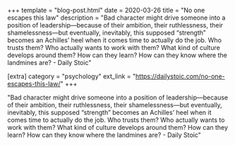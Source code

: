 +++
template = "blog-post.html"
date = 2020-03-26
title = "No one escapes this law"
description = "Bad character might drive someone into a position of leadership—because of their ambition, their ruthlessness, their shamelessness—but eventually, inevitably, this supposed “strength” becomes an Achilles’ heel when it comes time to actually do the job. Who trusts them? Who actually wants to work with them? What kind of culture develops around them? How can they learn? How can they know where the landmines are? - Daily Stoic" 

[extra]
category = "psychology"
ext_link = "https://dailystoic.com/no-one-escapes-this-law/"
+++

"Bad character might drive someone into a position of leadership—because of their ambition, their ruthlessness, their shamelessness—but eventually, inevitably, this supposed “strength” becomes an Achilles’ heel when it comes time to actually do the job. Who trusts them? Who actually wants to work with them? What kind of culture develops around them? How can they learn? How can they know where the landmines are? - Daily Stoic" 